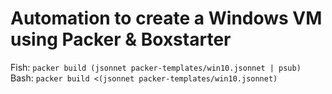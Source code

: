 # Automation to create a Windows VM using Packer & Boxstarter

Fish: `packer build (jsonnet packer-templates/win10.jsonnet | psub)`
Bash: `packer build <(jsonnet packer-templates/win10.jsonnet)`